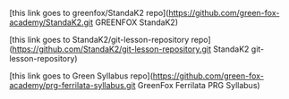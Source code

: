 [this link goes to greenfox/StandaK2 repo](https://github.com/green-fox-academy/StandaK2.git GREENFOX StandaK2)

[this link goes to StandaK2/git-lesson-repository repo](https://github.com/StandaK2/git-lesson-repository.git StandaK2 git-lesson-repository)

[this link goes to Green Syllabus repo](https://github.com/green-fox-academy/prg-ferrilata-syllabus.git GreenFox Ferrilata PRG Syllabus)
